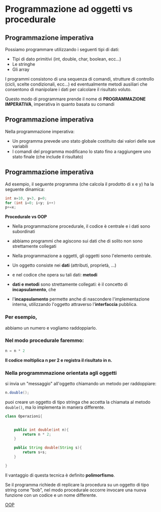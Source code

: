 # Programmazione ad oggetti vs procedurale

                 
                 
## Programmazione imperativa

Possiamo programmare utilizzando i seguenti tipi di dati:

* Tipi di dato primitivi (int, double, char, boolean, ecc...) 
* Le stringhe
* Gli array

I programmi consistono di una sequenza di comandi,
strutture di controllo (cicli, scelte condizionali, ecc...) ed eventualmente metodi ausiliari che consentono di manipolare i dati per calcolare il risultato voluto.

Questo modo di programmare prende il nome di __PROGRAMMAZIONE IMPERATIVA__, imperativa in quanto basata su comandi
                     
## Programmazione imperativa

Nella programmazione imperativa:
* Un programma prevede uno stato globale costituito dai valori delle sue variabili
* I comandi del programma modificano lo stato fino a raggiungere uno stato finale (che include il risultato)
                        
## Programmazione imperativa

Ad esempio, il seguente programma (che calcola il prodotto di x e y) ha la seguente dinamica:

```java
int x=10, y=3, p=0;
for (int i=0; i<y; i++)
p+=x;
```


**Procedurale vs OOP**

* Nella programmazione procedurale, il codice è centrale e i dati sono subordinati 
* abbiamo programmi che agiscono sui dati che di solito non sono strettamente collegati

* Nella programmazione a oggetti, gli oggetti sono l'elemento centrale. 
* Un oggetto consiste nei **dati** (attributi, proprietà, ...) 
* e nel codice che opera su tali dati: **metodi** 
* **dati e metodi** sono strettamente collegati: è il concetto di **incapsulamento**, che
* l'**incapsulamento** permette anche di nascondere l'implementazione interna, utilizzando l'oggetto attraverso l'**interfaccia** pubblica.

### Per esempio, 
abbiamo un numero e vogliamo raddoppiarlo. 

### Nel modo procedurale faremmo:

```java
n = n * 2
```

**Il codice moltiplica n per 2 e registra il risultato in n.**

### Nella programmmazione orientata agli oggetti

si invia un "messaggio" all'oggetto chiamando un metodo per raddoppiare:

```java
n.double();
```

puoi creare un oggetto di tipo stringa che accetta la chiamata al metodo `double()`, ma lo implementa in maniera differente. 

```java
class Operazioni{
	

	public int double(int n){
		return n * 2;
	}

	public String double(String s){
		return s+s;
	}

}
```

Il vantaggio di questa tecnica è definito **polimorfismo**.

Se il programma richiede di replicare la procedura su un oggetto di tipo string come "bob", nel modo procedurale occorre invocare una nuova funzione con un codice e un nome differente.

[OOP](005_OOP.md)